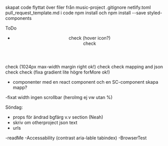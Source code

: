 skapat code
flyttat över filer från music-project
.gitignore
netlify.toml
pull_request_template.md
i code npm install och npm install --save styled-components
 
ToDo
 - <div>
      <Header /> check (hover icon?)
      <MainContent />
      <Footer /> check
    </div>
    
<MainContent />
      <Intro /> check (1024px max-width margin right ok!)
      <Tech /> check
      <FeaturedProjects />
      <OtherProjects /> check mapping and json
      <MyThoughts />
      <MoreThoughts />
      <Skills /> check
      <ForMore /> check (fixa gradient lite högre forMore ok!)

- componenter med en react component och en SC-component skapa mapp?
<!-- - gradient BG i ForMore, in i footer med CONTACT som gradient, överlappning -->

-fixat width ingen scrollbar (heroImg ej vw utan %)

Söndag:
* props för ändrad bgfärg v.v section (Neah)
* skriv om otherproject json text
* urls


-readMe
-Accessability (contrast aria-lable tabindex)
-BrowserTest